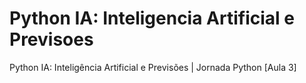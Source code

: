 # Python IA: Inteligencia Artificial e Previsoes
 Python IA: Inteligência Artificial e Previsões | Jornada Python [Aula 3]
